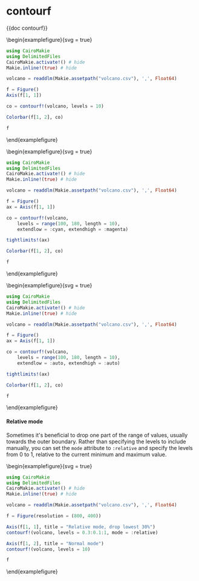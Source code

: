 # contourf

{{doc contourf}}

\begin{examplefigure}{svg = true}
```julia
using CairoMakie
using DelimitedFiles
CairoMakie.activate!() # hide
Makie.inline!(true) # hide

volcano = readdlm(Makie.assetpath("volcano.csv"), ',', Float64)

f = Figure()
Axis(f[1, 1])

co = contourf!(volcano, levels = 10)

Colorbar(f[1, 2], co)

f
```
\end{examplefigure}

\begin{examplefigure}{svg = true}
```julia
using CairoMakie
using DelimitedFiles
CairoMakie.activate!() # hide
Makie.inline!(true) # hide

volcano = readdlm(Makie.assetpath("volcano.csv"), ',', Float64)

f = Figure()
ax = Axis(f[1, 1])

co = contourf!(volcano,
    levels = range(100, 180, length = 10),
    extendlow = :cyan, extendhigh = :magenta)

tightlimits!(ax)

Colorbar(f[1, 2], co)

f
```
\end{examplefigure}

\begin{examplefigure}{svg = true}
```julia
using CairoMakie
using DelimitedFiles
CairoMakie.activate!() # hide
Makie.inline!(true) # hide

volcano = readdlm(Makie.assetpath("volcano.csv"), ',', Float64)

f = Figure()
ax = Axis(f[1, 1])

co = contourf!(volcano,
    levels = range(100, 180, length = 10),
    extendlow = :auto, extendhigh = :auto)

tightlimits!(ax)

Colorbar(f[1, 2], co)

f
```
\end{examplefigure}

#### Relative mode

Sometimes it's beneficial to drop one part of the range of values, usually towards the outer boundary.
Rather than specifying the levels to include manually, you can set the `mode` attribute
to `:relative` and specify the levels from 0 to 1, relative to the current minimum and maximum value.

\begin{examplefigure}{svg = true}
```julia
using CairoMakie
using DelimitedFiles
CairoMakie.activate!() # hide
Makie.inline!(true) # hide

volcano = readdlm(Makie.assetpath("volcano.csv"), ',', Float64)

f = Figure(resolution = (800, 400))

Axis(f[1, 1], title = "Relative mode, drop lowest 30%")
contourf!(volcano, levels = 0.3:0.1:1, mode = :relative)

Axis(f[1, 2], title = "Normal mode")
contourf!(volcano, levels = 10)

f
```
\end{examplefigure}
